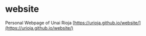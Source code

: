 # website
Personal Webpage of Unai Rioja
[https://urioja.github.io/website/](https://urioja.github.io/website/)
